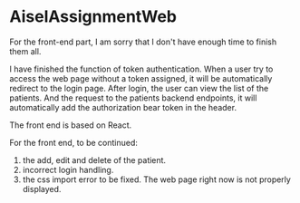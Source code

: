 # AiselAssignmentWeb

For the front-end part, I am sorry that I don't have enough time to finish them all.

I have finished the function of token authentication. When a user try to access the web page without a token assigned, it will be automatically redirect to the login page. After login, the user can view the list of the patients.  And the request to the patients backend endpoints, it will automatically add the authorization bear token in the header.

The front end is based on React.

For the front end, to be continued:
1. the add, edit and delete of the patient.
2. incorrect login handling.
3. the css import error to be fixed.  The web page right now is not properly displayed.
